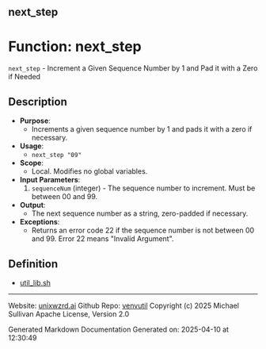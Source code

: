 ## next_step
# Function: next_step
`next_step` - Increment a Given Sequence Number by 1 and Pad it with a Zero if Needed
## Description
- **Purpose**:
  - Increments a given sequence number by 1 and pads it with a zero if necessary.
- **Usage**: 
  - `next_step "09"`
- **Scope**: 
  - Local. Modifies no global variables.
- **Input Parameters**: 
  1. `sequenceNum` (integer) - The sequence number to increment. Must be between 00 and 99.
- **Output**: 
  - The next sequence number as a string, zero-padded if necessary.
- **Exceptions**: 
  - Returns an error code 22 if the sequence number is not between 00 and 99. Error 22 means "Invalid Argument".

## Definition 

* [util_lib.sh](../util_lib_sh.md)
---

Website: [unixwzrd.ai](https://unixwzrd.ai)
Github Repo: [venvutil](https://github.com/unixwzrd/venvutil)
Copyright (c) 2025 Michael Sullivan
Apache License, Version 2.0

Generated Markdown Documentation
Generated on: 2025-04-10 at 12:30:49
